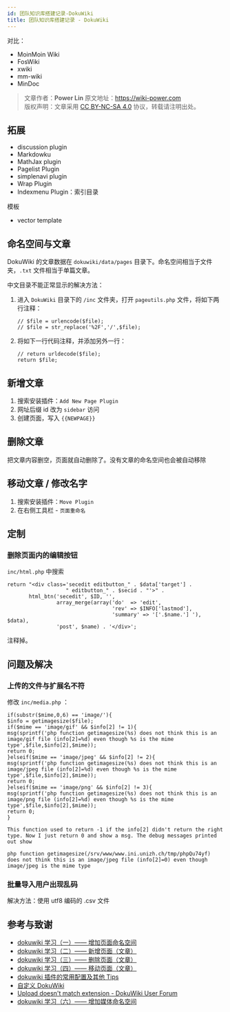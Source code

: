 ```yaml
---
id: 团队知识库搭建记录-DokuWiki
title: 团队知识库搭建记录 - DokuWiki
---
```



对比：

- MoinMoin Wiki
- FosWiki
- xwiki
- mm-wiki
- MinDoc



> 文章作者：**Power Lin**
> 原文地址：<https://wiki-power.com>  
> 版权声明：文章采用 [CC BY-NC-SA 4.0](https://creativecommons.org/licenses/by/4.0/deed.zh) 协议，转载请注明出处。

## 拓展

- discussion plugin
- Markdowku
- MathJax plugin
- Pagelist Plugin
- simplenavi plugin
- Wrap Plugin
- Indexmenu Plugin：索引目录

模板

- vector template

## 命名空间与文章

DokuWiki 的文章数据在 `dokuwiki/data/pages` 目录下。命名空间相当于文件夹，`.txt` 文件相当于单篇文章。

中文目录不能正常显示的解决方法：

1. 进入 `DokuWiki` 目录下的 `/inc` 文件夹，打开 `pageutils.php` 文件，将如下两行注释：

   ```
   // $file = urlencode($file);
   // $file = str_replace('%2F','/',$file);
   ```

2. 将如下一行代码注释，并添加另外一行：

   ```
   // return urldecode($file);
   return $file;
   ```

## 新增文章

1. 搜索安装插件：`Add New Page Plugin`
2. 网址后缀 id 改为 `sidebar` 访问
3. 创建页面，写入 `{{NEWPAGE}}`

## 删除文章

把文章内容删空，页面就自动删除了。没有文章的命名空间也会被自动移除

## 移动文章 / 修改名字

1. 搜索安装插件：`Move Plugin`
2. 在右侧工具栏 - `页面重命名`

## 定制

### 删除页面内的编辑按钮

`inc/html.php` 中搜索

```
return "<div class='secedit editbutton_" . $data['target'] .
                   " editbutton_" . $secid . "'>" .
       html_btn('secedit', $ID, '',
                array_merge(array('do'  => 'edit',
                                  'rev' => $INFO['lastmod'],
                                  'summary' => '['.$name.'] '), $data),
                'post', $name) . '</div>';
```

注释掉。

## 问题及解决

### 上传的文件与扩展名不符

修改 `inc/media.php` ：

```
if(substr($mime,0,6) == 'image/'){
$info = getimagesize($file);
if($mime == 'image/gif' && $info[2] != 1){
msg(sprintf('php function getimagesize(%s) does not think this is an image/gif file (info[2]=%d) even though %s is the mime type',$file,$info[2],$mime));
return 0;
}elseif($mime == 'image/jpeg' && $info[2] != 2){
msg(sprintf('php function getimagesize(%s) does not think this is an image/jpeg file (info[2]=%d) even though %s is the mime type',$file,$info[2],$mime));
return 0;
}elseif($mime == 'image/png' && $info[2] != 3){
msg(sprintf('php function getimagesize(%s) does not think this is an image/png file (info[2]=%d) even though %s is the mime type',$file,$info[2],$mime));
return 0;
}

This function used to return -1 if the info[2] didn't return the right type. Now I just return 0 and show a msg. The debug messages printed out show

php function getimagesize(/srv/www/www.ini.unizh.ch/tmp/phpQu74yf) does not think this is an image/jpeg file (info[2]=0) even though image/jpeg is the mime type
```

### 批量导入用户出现乱码

解决方法：使用 utf8 编码的 .csv 文件


## 参考与致谢

- [dokuwiki 学习（一）—— 增加页面命名空间](https://blog.csdn.net/wszll_Alex/article/details/80246721)
- [dokuwiki 学习（二）—— 新增页面（文章）](https://blog.csdn.net/wszll_Alex/article/details/80246836)
- [dokuwiki 学习（三）—— 删除页面（文章）](https://blog.csdn.net/wszll_Alex/article/details/80252098)
- [dokuwiki 学习（四）—— 移动页面（文章）](https://blog.csdn.net/wszll_Alex/article/details/80252132)
- [dokuwiki 插件的常用配置及其他 Tips](https://leekwen.blog.csdn.net/article/details/54907445?utm_medium=distribute.pc_relevant_t0.none-task-blog-BlogCommendFromMachineLearnPai2-1.control&depth_1-utm_source=distribute.pc_relevant_t0.none-task-blog-BlogCommendFromMachineLearnPai2-1.control)
- [自定义 DokuWiki](https://wiki.gimo.me/wiki/customize)
- [Upload doesn't match extension - DokuWiki User Forum](https://forum.dokuwiki.org/d/1297-upload-doesn-t-match-extension/3)
- [dokuwiki 学习（六）—— 增加媒体命名空间](https://blog.csdn.net/wszll_Alex/article/details/80252201)

